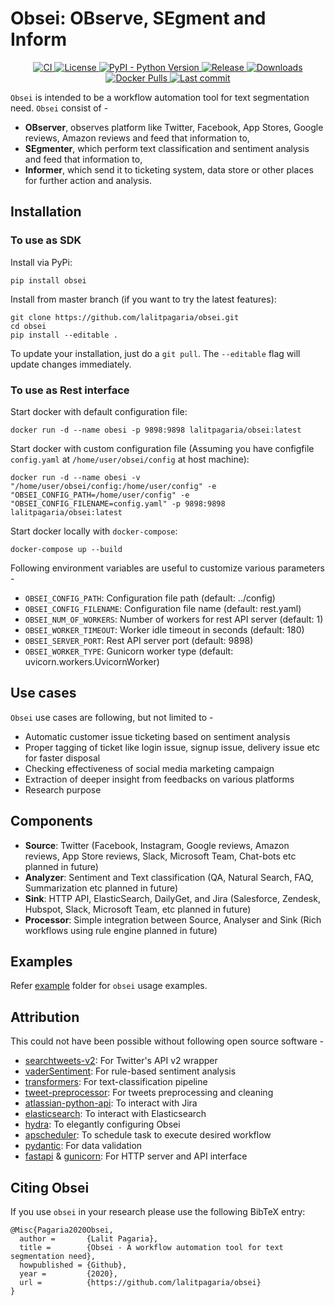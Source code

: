 # Obsei: OBserve, SEgment and Inform

<p align="center">
    <a href="https://github.com/lalitpagaria/obsei/actions">
        <img alt="CI" src="https://github.com/lalitpagaria/obsei/workflows/CI/badge.svg?branch=master">
    </a>
    <a href="https://github.com/lalitpagaria/obsei/blob/master/LICENSE">
        <img alt="License" src="https://img.shields.io/github/license/lalitpagaria/obsei?color=blue">
    </a>
    <a href="#">
        <img src="https://img.shields.io/pypi/pyversions/obsei" alt="PyPI - Python Version" />
    </a>
    <a href="https://pypi.org/project/obsei/">
        <img alt="Release" src="https://img.shields.io/pypi/v/obsei">
    </a>
    <a href="#">
        <img src="https://img.shields.io/pypi/dm/obsei" alt="Downloads" />
    </a>
    <a href="#">
        <img src="https://img.shields.io/docker/pulls/lalitpagaria/obsei" alt="Docker Pulls" />
    </a>
    <a href="https://github.com/lalitpagaria/obsei/commits/master">
        <img alt="Last commit" src="https://img.shields.io/github/last-commit/lalitpagaria/obsei">
    </a>
</p>

`Obsei` is intended to be a workflow automation tool for text segmentation need. `Obsei` consist of -
 - **OBserver**, observes platform like Twitter, Facebook, App Stores, Google reviews, Amazon reviews and feed that information to,
 - **SEgmenter**, which perform text classification and sentiment analysis and feed that information to,
 - **Informer**, which send it to ticketing system, data store or other places for further action and analysis.

## Installation

### To use as SDK
Install via PyPi:
```shell
pip install obsei
```
Install from master branch (if you want to try the latest features):
```shell
git clone https://github.com/lalitpagaria/obsei.git
cd obsei
pip install --editable .
```

To update your installation, just do a `git pull`. The `--editable` flag
will update changes immediately.

### To use as Rest interface
Start docker with default configuration file:
```shell
docker run -d --name obesi -p 9898:9898 lalitpagaria/obsei:latest
```
Start docker with custom configuration file (Assuming you have configfile `config.yaml` at `/home/user/obsei/config` at host machine):
```shell
docker run -d --name obesi -v "/home/user/obsei/config:/home/user/config" -e "OBSEI_CONFIG_PATH=/home/user/config" -e "OBSEI_CONFIG_FILENAME=config.yaml" -p 9898:9898 lalitpagaria/obsei:latest
```
Start docker locally with `docker-compose`:
```shell
docker-compose up --build
```
Following environment variables are useful to customize various parameters -
- `OBSEI_CONFIG_PATH`: Configuration file path (default: ../config)
- `OBSEI_CONFIG_FILENAME`: Configuration file name (default: rest.yaml)
- `OBSEI_NUM_OF_WORKERS`: Number of workers for rest API server (default: 1)
- `OBSEI_WORKER_TIMEOUT`: Worker idle timeout in seconds (default: 180)
- `OBSEI_SERVER_PORT`: Rest API server port (default: 9898)
- `OBSEI_WORKER_TYPE`: Gunicorn worker type (default: uvicorn.workers.UvicornWorker)

## Use cases
`Obsei` use cases are following, but not limited to -
- Automatic customer issue ticketing based on sentiment analysis
- Proper tagging of ticket like login issue, signup issue, delivery issue etc for faster disposal
- Checking effectiveness of social media marketing campaign
- Extraction of deeper insight from feedbacks on various platforms
- Research purpose

## Components

- **Source**: Twitter (Facebook, Instagram, Google reviews, Amazon reviews, App Store reviews, Slack, Microsoft Team, Chat-bots etc planned in future)
- **Analyzer**: Sentiment and Text classification (QA, Natural Search, FAQ, Summarization etc planned in future)
- **Sink**: HTTP API, ElasticSearch, DailyGet, and Jira (Salesforce, Zendesk, Hubspot, Slack, Microsoft Team, etc planned in future)
- **Processor**: Simple integration between Source, Analyser and Sink (Rich workflows using rule engine planned in future)

## Examples
Refer [example](https://github.com/lalitpagaria/obsei/tree/master/example) folder for `obsei` usage examples.

## Attribution
This could not have been possible without following open source software -
- [searchtweets-v2](https://github.com/twitterdev/search-tweets-python): For Twitter's API v2 wrapper
- [vaderSentiment](https://github.com/cjhutto/vaderSentiment): For rule-based sentiment analysis
- [transformers](https://github.com/huggingface/transformers): For text-classification pipeline
- [tweet-preprocessor](https://github.com/s/preprocessor): For tweets preprocessing and cleaning
- [atlassian-python-api](https://github.com/atlassian-api/atlassian-python-api): To interact with Jira
- [elasticsearch](https://github.com/elastic/elasticsearch-py): To interact with Elasticsearch
- [hydra](https://github.com/facebookresearch/hydra.git): To elegantly configuring Obsei
- [apscheduler](https://github.com/agronholm/apscheduler): To schedule task to execute desired workflow
- [pydantic](https://github.com/samuelcolvin/pydantic): For data validation
- [fastapi](https://fastapi.tiangolo.com/) & [gunicorn](https://gunicorn.org/): For HTTP server and API interface

## Citing Obsei
If you use `obsei` in your research please use the following BibTeX entry:
```text
@Misc{Pagaria2020Obsei,
  author =       {Lalit Pagaria},
  title =        {Obsei - A workflow automation tool for text segmentation need},
  howpublished = {Github},
  year =         {2020},
  url =          {https://github.com/lalitpagaria/obsei}
}
```
